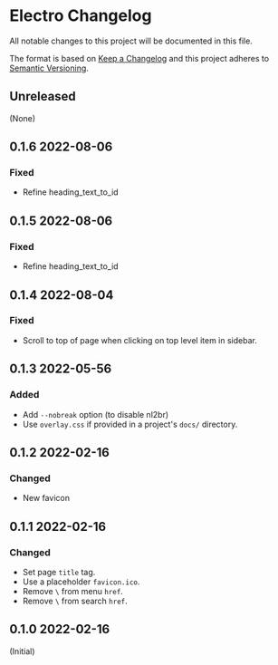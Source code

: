 # Electro Changelog

All notable changes to this project will be documented in this file.

The format is based on [Keep a
Changelog](http://keepachangelog.com/en/1.0.0/) and this project adheres
to [Semantic Versioning](http://semver.org/spec/v2.0.0.html).

## Unreleased
(None)
## 0.1.6 2022-08-06
### Fixed
-  Refine heading_text_to_id 

## 0.1.5 2022-08-06
### Fixed
-  Refine heading_text_to_id 

## 0.1.4 2022-08-04
### Fixed
- Scroll to top of page when clicking on top level item in sidebar.

## 0.1.3 2022-05-56
### Added
- Add `--nobreak` option (to disable nl2br)
- Use `overlay.css` if provided in a project's `docs/` directory.

## 0.1.2 2022-02-16
### Changed
- New favicon

## 0.1.1 2022-02-16
### Changed
- Set page `title` tag.
- Use a placeholder `favicon.ico`.
- Remove `\` from menu `href`.
- Remove `\` from search `href`.

## 0.1.0 2022-02-16
(Initial)

